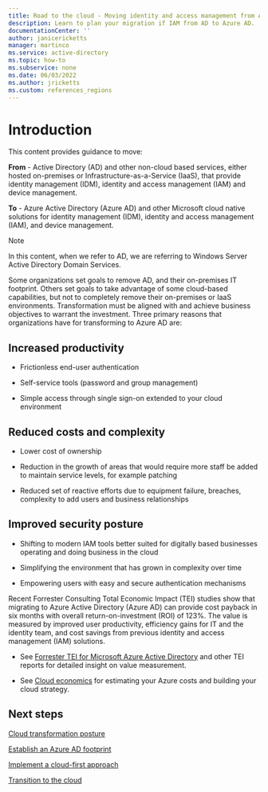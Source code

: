 ```yaml
---
title: Road to the cloud - Moving identity and access management from AD to Azure AD
description: Learn to plan your migration if IAM from AD to Azure AD.
documentationCenter: ''
author: janicericketts
manager: martinco
ms.service: active-directory
ms.topic: how-to
ms.subservice: none
ms.date: 06/03/2022
ms.author: jricketts
ms.custom: references_regions
---
```


# Introduction

This content provides guidance to move:

**From** - Active Directory (AD) and other non-cloud based services, either hosted on-premises or Infrastructure-as-a-Service (IaaS), that provide identity management (IDM), identity and access management (IAM) and device management.

**To** - Azure Active Directory (Azure AD) and other Microsoft cloud native solutions for identity management (IDM), identity and access management (IAM), and device management.

>[!NOTE]
> In this content, when we refer to AD, we are referring to Windows Server Active Directory Domain Services.

Some organizations set goals to remove AD, and their on-premises IT footprint. Others set goals to take advantage of some cloud-based capabilities, but not to completely remove their on-premises or IaaS environments. Transformation must be aligned with and achieve business objectives to warrant the investment. Three primary reasons that organizations have for transforming to Azure AD are:

## **Increased productivity**

* Frictionless end-user authentication

* Self-service tools (password and group management)

* Simple access through single sign-on extended to your cloud environment

## **Reduced costs and complexity**

* Lower cost of ownership

* Reduction in the growth of areas that would require more staff be added to maintain service levels, for example patching

* Reduced set of reactive efforts due to equipment failure, breaches, complexity to add users and business relationships

## **Improved security posture**

* Shifting to modern IAM tools better suited for digitally based businesses operating and doing business in the cloud

* Simplifying the environment that has grown in complexity over time

* Empowering users with easy and secure authentication mechanisms

Recent Forrester Consulting Total Economic Impact (TEI) studies show that migrating to Azure Active Directory (Azure AD) can provide cost payback in six months with overall return-on-investment (ROI) of 123%. The value is measured by improved user productivity, efficiency gains for IT and the identity team, and cost savings from previous identity and access management (IAM) solutions.

* See [Forrester TEI for Microsoft Azure Active Directory](https://www.microsoft.com/security/business/forrester-tei-study) and other TEI reports for detailed insight on value measurement.

* See [Cloud economics](https://azure.microsoft.com/overview/cloud-economics/) for estimating your Azure costs and building your cloud strategy.

## Next steps

[Cloud transformation posture](road-to-the-cloud-posture.md)

[Establish an Azure AD footprint](road-to-the-cloud-establish.md)

[Implement a cloud-first approach](road-to-the-cloud-implement.md)

[Transition to the cloud](road-to-the-cloud-migrate.md)
